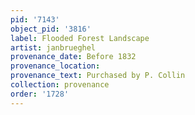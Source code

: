 ```yaml
---
pid: '7143'
object_pid: '3816'
label: Flooded Forest Landscape
artist: janbrueghel
provenance_date: Before 1832
provenance_location:
provenance_text: Purchased by P. Collin
collection: provenance
order: '1728'
---
```

